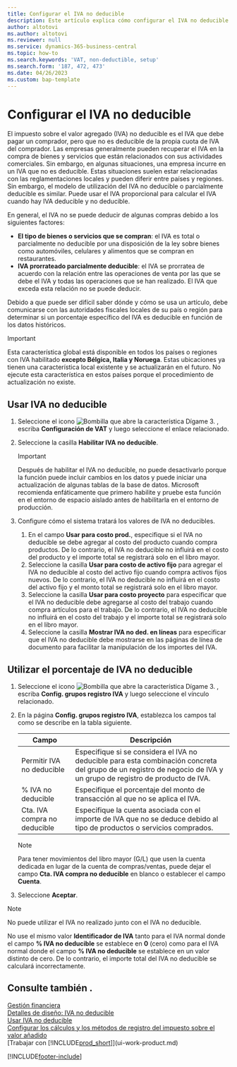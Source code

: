 ```yaml
---
title: Configurar el IVA no deducible
description: Este artículo explica cómo configurar el IVA no deducible en Microsoft Dynamics 365 Business Central.
author: altotovi
ms.author: altotovi
ms.reviewer: null
ms.service: dynamics-365-business-central
ms.topic: how-to
ms.search.keywords: 'VAT, non-deductible, setup'
ms.search.form: '187, 472, 473'
ms.date: 04/26/2023
ms.custom: bap-template
---
```


# <a name="set-up-nondeductible-vat"></a>Configurar el IVA no deducible

El impuesto sobre el valor agregado (IVA) no deducible es el IVA que debe pagar un comprador, pero que no es deducible de la propia cuota de IVA del comprador. Las empresas generalmente pueden recuperar el IVA en la compra de bienes y servicios que están relacionados con sus actividades comerciales. Sin embargo, en algunas situaciones, una empresa incurre en un IVA que no es deducible. Estas situaciones suelen estar relacionadas con las reglamentaciones locales y pueden diferir entre países y regiones. Sin embargo, el modelo de utilización del IVA no deducible o parcialmente deducible es similar. Puede usar el IVA proporcional para calcular el IVA cuando hay IVA deducible y no deducible.

En general, el IVA no se puede deducir de algunas compras debido a los siguientes factores:

- **El tipo de bienes o servicios que se compran**: el IVA es total o parcialmente no deducible por una disposición de la ley sobre bienes como automóviles, celulares y alimentos que se compran en restaurantes.
- **IVA prorrateado parcialmente deducible**: el IVA se prorratea de acuerdo con la relación entre las operaciones de venta por las que se debe el IVA y todas las operaciones que se han realizado. El IVA que exceda esta relación no se puede deducir.

Debido a que puede ser difícil saber dónde y cómo se usa un artículo, debe comunicarse con las autoridades fiscales locales de su país o región para determinar si un porcentaje específico del IVA es deducible en función de los datos históricos. 

> [!IMPORTANT]
> Esta característica global está disponible en todos los países o regiones con IVA habilitado **excepto Bélgica, Italia y Noruega**. Estas ubicaciones ya tienen una característica local existente y se actualizarán en el futuro. No ejecute esta característica en estos países porque el procedimiento de actualización no existe.

## <a name="use-nondeductible-vat"></a>Usar IVA no deducible

1. Seleccione el icono ![Bombilla que abre la característica Dígame 3.](media/ui-search/search_small.png "Dígame qué desea hacer") , escriba **Configuración de VAT** y luego seleccione el enlace relacionado.
2. Seleccione la casilla **Habilitar IVA no deducible**.

    > [!IMPORTANT]
    > Después de habilitar el IVA no deducible, no puede desactivarlo porque la función puede incluir cambios en los datos y puede iniciar una actualización de algunas tablas de la base de datos. Microsoft recomienda enfáticamente que primero habilite y pruebe esta función en el entorno de espacio aislado antes de habilitarla en el entorno de producción.

3. Configure cómo el sistema tratará los valores de IVA no deducibles.

    1. En el campo **Usar para costo prod.**, especifique si el IVA no deducible se debe agregar al costo del producto cuando compra productos. De lo contrario, el IVA no deducible no influirá en el costo del producto y el importe total se registrará solo en el libro mayor.
    2. Seleccione la casilla **Usar para costo de activo fijo** para agregar el IVA no deducible al costo del activo fijo cuando compra activos fijos nuevos. De lo contrario, el IVA no deducible no influirá en el costo del activo fijo y el monto total se registrará solo en el libro mayor.
    3. Seleccione la casilla **Usar para costo proyecto** para especificar que el IVA no deducible debe agregarse al costo del trabajo cuando compra artículos para el trabajo. De lo contrario, el IVA no deducible no influirá en el costo del trabajo y el importe total se registrará solo en el libro mayor.
    4. Seleccione la casilla **Mostrar IVA no ded. en líneas** para especificar que el IVA no deducible debe mostrarse en las páginas de línea de documento para facilitar la manipulación de los importes del IVA.

## <a name="use-the-nondeductible-vat-percentage"></a>Utilizar el porcentaje de IVA no deducible

1. Seleccione el icono ![Bombilla que abre la característica Dígame 3.](media/ui-search/search_small.png "Dígame qué desea hacer") , escriba **Config. grupos registro IVA** y luego seleccione el vínculo relacionado.
2. En la página **Config. grupos registro IVA**, establezca los campos tal como se describe en la tabla siguiente.

    | Campo | Descripción |
    |-------|-------------|
    | Permitir IVA no deducible | Especifique si se considera el IVA no deducible para esta combinación concreta del grupo de un registro de negocio de IVA y un grupo de registro de producto de IVA. |
    | % IVA no deducible | Especifique el porcentaje del monto de transacción al que no se aplica el IVA. |
    | Cta. IVA compra no deducible | Especifique la cuenta asociada con el importe de IVA que no se deduce debido al tipo de productos o servicios comprados. |

    > [!NOTE]
    > Para tener movimientos del libro mayor (G/L) que usen la cuenta dedicada en lugar de la cuenta de compras/ventas, puede dejar el campo **Cta. IVA compra no deducible** en blanco o establecer el campo **Cuenta**.

3. Seleccione **Aceptar**.

> [!NOTE]
> No puede utilizar el IVA no realizado junto con el IVA no deducible.
>
> No use el mismo valor **Identificador de IVA** tanto para el IVA normal donde el campo **% IVA no deducible** se establece en **0** (cero) como para el IVA normal donde el campo **% IVA no deducible** se establece en un valor distinto de cero. De lo contrario, el importe total del IVA no deducible se calculará incorrectamente.

## <a name="see-also"></a>Consulte también .

[Gestión financiera](finance.md)  
[Detalles de diseño: IVA no deducible](design-details-nondeductible-vat.md)  
[Usar IVA no deducible](finance-how-use-non-deductible-vat.md)  
[Configurar los cálculos y los métodos de registro del impuesto sobre el valor añadido](finance-setup-vat.md)  
[Trabajar con [!INCLUDE[prod_short](includes/prod_short.md)]](ui-work-product.md)  

[!INCLUDE[footer-include](includes/footer-banner.md)]
